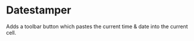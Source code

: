 Datestamper
===========

Adds a toolbar button which pastes the current time & date into the current cell.
